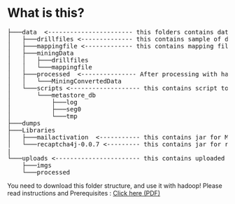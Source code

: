 # What is this?
<pre>
├───data  <----------------------- this folders contains data which is or which will be used with hadoop.
│   ├───drillfiles <-------------- this contains sample of drilled files (CSV files)
│   ├───mappingfile <------------- this contains mapping file about Which CSV files belongs to which Point
│   ├───miningData 
│   │   ├───drillfiles
│   │   └───mappingfile
│   ├───processed  <--------------- After processing with hadoop, we will get abstracted data, we named it as a "Processed Data"
│   │   └───MiningConvertedData
│   └───scripts <------------------- this contains script to run hadoop automatically and also move data to hadoop to hive to mysql!
│       └───metastore_db
│           ├───log
│           ├───seg0
│           └───tmp
├───dumps
├───Libraries
│   ├───mailactivation  <----------- this contains jar for Mail activation, when user signup or wants reset password, it will send mail
│   └───recaptcha4j-0.0.7 <--------- this contains jar for recaptcha for java (Google api to reduce spam request and validate humans)
|
└───uploads <----------------------- this contains uploaded files or Images, which will be moved to Hadoop
    ├───imgs
    └───processed
</pre>


You need to download this folder structure, and use it with hadoop!
Please read instructions and Prerequisites : <a href="https://github.com/MineriaForetell/Hadoop-MineriaForetell-dependency/blob/master/data/scripts/Pre-reqisite%20before%20running%20process.pdf">
Click here (PDF)</a>
